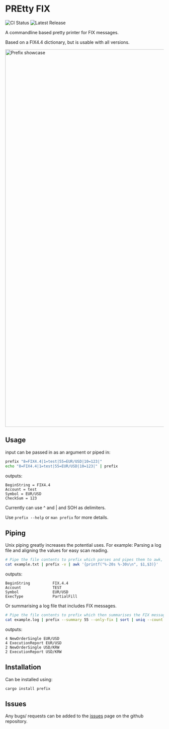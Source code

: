 # PREtty FIX
![CI Status](https://img.shields.io/github/actions/workflow/status/shivix/prefix/rust.yml?branch=master)
![Latest Release](https://img.shields.io/github/v/release/shivix/prefix)

A commandline based pretty printer for FIX messages.

Based on a FIX4.4 dictionary, but is usable with all versions.

<img alt="Prefix showcase" src="https://github.com/Shivix/prefix/tree/master/examples/prefix.gif" width="1200" />

## Usage
input can be passed in as an argument or piped in:
```bash
prefix "8=FIX4.4|1=test|55=EUR/USD|10=123|"
echo "8=FIX4.4|1=test|55=EUR/USD|10=123|" | prefix
```
outputs:
```
BeginString = FIX4.4
Account = test
Symbol = EUR/USD
CheckSum = 123
```

Currently can use ^ and | and SOH as delimiters.

Use `prefix --help` or `man prefix` for more details.

## Piping
Unix piping greatly increases the potential uses. For example:
Parsing a log file and aligning the values for easy scan reading.
```bash
# Pipe the file contents to prefix which parses and pipes them to awk, which prints them aligned.
cat example.txt | prefix -v | awk '{printf("%-20s %-30s\n", $1,$3)}'
```
outputs:
```
BeginString          FIX.4.4
Account              TEST
Symbol               EUR/USD
ExecType             PartialFill
```
Or summarising a log file that includes FIX messages.
```bash
# Pipe the file contents to prefix which then summarises the FIX messages by instrument
cat example.log | prefix --summary 55 --only-fix | sort | uniq --count
```
outputs:
```
4 NewOrderSingle EUR/USD
4 ExecutionReport EUR/USD
2 NewOrderSingle USD/KRW
2 ExecutionReport USD/KRW
```

## Installation
Can be installed using:
```
cargo install prefix
```
## Issues
Any bugs/ requests can be added to the [issues](https://github.com/Shivix/prefix/issues) page on the github repository.
